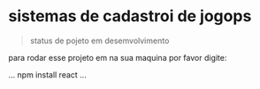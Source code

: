 <h1>sistemas de cadastroi de jogops</h1>

> status  de pojeto em desemvolvimento

para rodar esse projeto em na sua maquina por favor digite:

...
npm  install react
...
